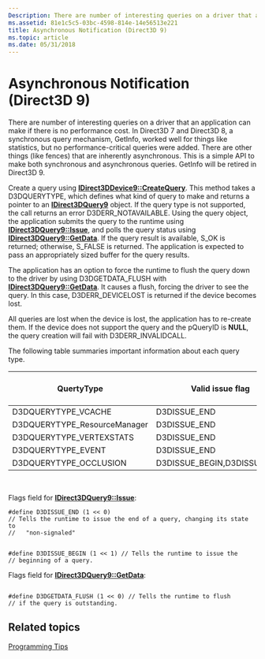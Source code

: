 ```yaml
---
Description: There are number of interesting queries on a driver that an application can make if there is no performance cost.
ms.assetid: 81e1c5c5-03bc-4598-814e-14e56513e221
title: Asynchronous Notification (Direct3D 9)
ms.topic: article
ms.date: 05/31/2018
---
```


# Asynchronous Notification (Direct3D 9)

There are number of interesting queries on a driver that an application can make if there is no performance cost. In Direct3D 7 and Direct3D 8, a synchronous query mechanism, GetInfo, worked well for things like statistics, but no performance-critical queries were added. There are other things (like fences) that are inherently asynchronous. This is a simple API to make both synchronous and asynchronous queries. GetInfo will be retired in Direct3D 9.

Create a query using [**IDirect3DDevice9::CreateQuery**](/windows/desktop/api). This method takes a D3DQUERYTYPE, which defines what kind of query to make and returns a pointer to an [**IDirect3DQuery9**](/windows/desktop/api) object. If the query type is not supported, the call returns an error D3DERR\_NOTAVAILABLE. Using the query object, the application submits the query to the runtime using [**IDirect3DQuery9::Issue**](https://msdn.microsoft.com/library/Bb205877(v=VS.85).aspx), and polls the query status using [**IDirect3DQuery9::GetData**](https://msdn.microsoft.com/library/Bb205873(v=VS.85).aspx). If the query result is available, S\_OK is returned; otherwise, S\_FALSE is returned. The application is expected to pass an appropriately sized buffer for the query results.

The application has an option to force the runtime to flush the query down to the driver by using D3DGETDATA\_FLUSH with [**IDirect3DQuery9::GetData**](https://msdn.microsoft.com/library/Bb205873(v=VS.85).aspx). It causes a flush, forcing the driver to see the query. In this case, D3DERR\_DEVICELOST is returned if the device becomes lost.

All queries are lost when the device is lost, the application has to re-create them. If the device does not support the query and the pQueryID is **NULL**, the query creation will fail with D3DERR\_INVALIDCALL.

The following table summaries important information about each query type.



| QuertyType                    | Valid issue flag              | GetData buffer              | Runtime      | Implicit beginning of query |
|-------------------------------|-------------------------------|-----------------------------|--------------|-----------------------------|
| D3DQUERYTYPE\_VCACHE          | D3DISSUE\_END                 | D3DDEVINFO\_VCACHE          | Retail/Debug | CreateDevice                |
| D3DQUERYTYPE\_ResourceManager | D3DISSUE\_END                 | D3DDEVINFO\_ResourceManager | Debug only   | Present                     |
| D3DQUERYTYPE\_VERTEXSTATS     | D3DISSUE\_END                 | D3DDEVINFO\_D3DVERTEXSTATS  | Debug only   | Present                     |
| D3DQUERYTYPE\_EVENT           | D3DISSUE\_END                 | BOOL                        | Retail/Debug | CreateDevice                |
| D3DQUERYTYPE\_OCCLUSION       | D3DISSUE\_BEGIN,D3DISSUE\_END | DWORD                       | Retail/Debug | N/A                         |



 

Flags field for [**IDirect3DQuery9::Issue**](https://msdn.microsoft.com/library/Bb205877(v=VS.85).aspx):


```
#define D3DISSUE_END (1 << 0) 
// Tells the runtime to issue the end of a query, changing its state to 
//   "non-signaled" 
```




```
 
#define D3DISSUE_BEGIN (1 << 1) // Tells the runtime to issue the 
// beginning of a query. 
```



Flags field for [**IDirect3DQuery9::GetData**](https://msdn.microsoft.com/library/Bb205873(v=VS.85).aspx):


```
 
#define D3DGETDATA_FLUSH (1 << 0) // Tells the runtime to flush 
// if the query is outstanding.
```



## Related topics

<dl> <dt>

[Programming Tips](programming-tips.md)
</dt> </dl>

 

 



